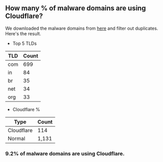 ## How many % of malware domains are using Cloudflare?


We downloaded the malware domains from [here](https://urlhaus.abuse.ch) and filter out duplicates.
Here's the result.


[//]: # (start replacement)


- Top 5 TLDs

| TLD | Count |
| --- | --- |
| com | 699 |
| in | 84 |
| br | 35 |
| net | 34 |
| org | 33 |


- Cloudflare %

| Type | Count |
| --- | --- |
| Cloudflare | 114 |
| Normal | 1,131 |


### 9.2% of malware domains are using Cloudflare.
